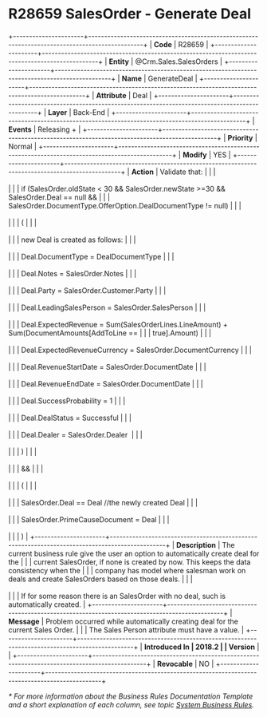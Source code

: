 ﻿---
erp.type: business-rule
erp.entity: Crm.Sales.SalesOrders
---

# R28659 SalesOrder - Generate Deal
+----------------------+-----------------------------------------------------------------------------------------------+
| **Code**             | R28659                                                                                        |
+----------------------+-----------------------------------------------------------------------------------------------+
| **Entity**           | @Crm.Sales.SalesOrders                                                                        |
+----------------------+-----------------------------------------------------------------------------------------------+
| **Name**             | GenerateDeal                                                                                  |
+----------------------+-----------------------------------------------------------------------------------------------+
| **Attribute**        | Deal                                                                                          |
+----------------------+-----------------------------------------------------------------------------------------------+
| **Layer**            | Back-End                                                                                      |
+----------------------+-----------------------------------------------------------------------------------------------+
| **Events**           | Releasing +                                                                                   |
+----------------------+-----------------------------------------------------------------------------------------------+
| **Priority**         | Normal                                                                                        |
+----------------------+-----------------------------------------------------------------------------------------------+
| **Modify**           | YES                                                                                           |
+----------------------+-----------------------------------------------------------------------------------------------+
| **Action**           | Validate that:                                                                                |
|                      | <br/><br/>                                                                                    |
|                      | if (SalesOrder.oldState \< 30 && SalesOrder.newState \>=30 && SalesOrder.Deal == null &&      |
|                      | SalesOrder.DocumentType.OfferOption.DealDocumentType != null)                                 |
|                      | <br/><br/>                                                                                    |
|                      | (                                                                                             |
|                      | <br/><br/>                                                                                    |
|                      | new Deal is created as follows:                                                               |
|                      | <br/><br/>                                                                                    |
|                      | Deal.DocumentType = DealDocumentType                                                          |
|                      | <br/><br/>                                                                                    |
|                      | Deal.Notes = SalesOrder.Notes                                                                 |
|                      | <br/><br/>                                                                                    |
|                      | Deal.Party = SalesOrder.Customer.Party                                                        |
|                      | <br/><br/>                                                                                    |
|                      | Deal.LeadingSalesPerson = SalesOrder.SalesPerson                                              |
|                      | <br/><br/>                                                                                    |
|                      | Deal.ExpectedRevenue = Sum(SalesOrderLines.LineAmount) + Sum(DocumentAmounts\[AddToLine ==    |
|                      | true\].Amount)                                                                                |
|                      | <br/><br/>                                                                                    |
|                      | Deal.ExpectedRevenueCurrency = SalesOrder.DocumentCurrency                                    |
|                      | <br/><br/>                                                                                    |
|                      | Deal.RevenueStartDate = SalesOrder.DocumentDate                                               |
|                      | <br/><br/>                                                                                    |
|                      | Deal.RevenueEndDate = SalesOrder.DocumentDate                                                 |
|                      | <br/><br/>                                                                                    |
|                      | Deal.SuccessProbability = 1                                                                   |
|                      | <br/><br/>                                                                                    |
|                      | Deal.DealStatus = Successful                                                                  |
|                      | <br/><br/>                                                                                    |
|                      | Deal.Dealer = SalesOrder.Dealer                                                               |
|                      | <br/><br/>                                                                                    |
|                      | )                                                                                             |
|                      | <br/><br/>                                                                                    |
|                      | &&                                                                                            |
|                      | <br/><br/>                                                                                    |
|                      | (                                                                                             |
|                      | <br/><br/>                                                                                    |
|                      | SalesOrder.Deal == Deal //the newly created Deal                                              |
|                      | <br/><br/>                                                                                    |
|                      | SalesOrder.PrimeCauseDocument = Deal                                                          |
|                      | <br/><br/>                                                                                    |
|                      | )                                                                                             |
+----------------------+-----------------------------------------------------------------------------------------------+
| **Description**      | The current business rule give the user an option to automatically create deal for the        |
|                      | current SalesOrder, if none is created by now. This keeps the data consistency when the       |
|                      | company has model where salesman work on deals and create SalesOrders based on those deals.   |
|                      | <br/><br/>                                                                                    |
|                      | If for some reason there is an SalesOrder with no deal, such is automatically created.        |
+----------------------+-----------------------------------------------------------------------------------------------+
| **Message**          | Problem occurred while automatically creating deal for the current Sales Order.               |
|                      | The Sales Person attribute must have a value.                                                 |
+----------------------+-----------------------------------------------------------------------------------------------+
| **Introduced In      | 2018.2                                                                                        |
| Version**            |                                                                                               |
+----------------------+-----------------------------------------------------------------------------------------------+
| **Revocable**        | NO                                                                                            |
+----------------------+-----------------------------------------------------------------------------------------------+

*\* For more information about the Business Rules Documentation Template and a short explanation of each column, see
topic [System Business Rules](../templates/template-description-system-business-rules.md).*
